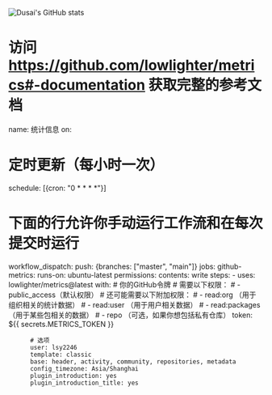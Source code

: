 ![Dusai's GitHub stats](https://github-readme-stats.vercel.app/api?username=stacklens&show_icons=true&theme=radical)
# 访问 https://github.com/lowlighter/metrics#-documentation 获取完整的参考文档
name: 统计信息
on:
  # 定时更新（每小时一次）
  schedule: [{cron: "0 * * * *"}]
  # 下面的行允许你手动运行工作流和在每次提交时运行
  workflow_dispatch:
  push: {branches: ["master", "main"]}
jobs:
  github-metrics:
    runs-on: ubuntu-latest
    permissions:
      contents: write
    steps:
      - uses: lowlighter/metrics@latest
        with:
          # 你的GitHub令牌
          # 需要以下权限：
          #  - public_access（默认权限）
          # 还可能需要以下附加权限：
          #  - read:org      （用于组织相关的统计数据）
          #  - read:user     （用于用户相关数据）
          #  - read:packages （用于某些包相关的数据）
          #  - repo          （可选，如果你想包括私有仓库）
          token: ${{ secrets.METRICS_TOKEN }}

          # 选项
          user: lsy2246
          template: classic
          base: header, activity, community, repositories, metadata
          config_timezone: Asia/Shanghai
          plugin_introduction: yes
          plugin_introduction_title: yes
